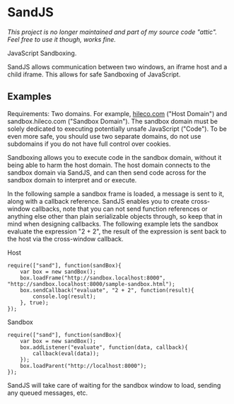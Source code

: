 # SandJS

_This project is no longer maintained and part of my source code "attic". Feel free to use it though, works fine._

JavaScript Sandboxing.

SandJS allows communication between two windows, an iframe host and a child iframe. This allows for safe Sandboxing of JavaScript.

## Examples

Requirements: Two domains. For example, [hileco.com](http://hileco.com) ("Host Domain") and sandbox.hileco.com ("Sandbox Domain"). The sandbox domain must be solely dedicated to executing potentially unsafe JavaScript ("Code"). To be even more safe, you should use two separate domains, do not use subdomains if you do not have full control over cookies.

Sandboxing allows you to execute code in the sandbox domain, without it being able to harm the host domain. The host domain connects to the sandbox domain via SandJS, and can then send code across for the sandbox domain to interpret and or execute.

In the following sample a sandbox frame is loaded, a message is sent to it, along with a callback reference. SandJS enables you to create cross-window callbacks, note that you can not send function references or anything else other than plain serializable objects through, so keep that in mind when designing callbacks. The following example lets the sandbox evaluate the expression "2 + 2", the result of the expression is sent back to the host via the cross-window callback.

Host

    require(["sand"], function(sandBox){
        var box = new sandBox();
        box.loadFrame("http://sandbox.localhost:8000", "http://sandbox.localhost:8000/sample-sandbox.html");
        box.sendCallback("evaluate", "2 + 2", function(result){
            console.log(result);
        }, true);
    });

Sandbox

    require(["sand"], function(sandBox){
        var box = new sandBox();
        box.addListener("evaluate", function(data, callback){
            callback(eval(data));
        });
        box.loadParent("http://localhost:8000");
    });

SandJS will take care of waiting for the sandbox window to load, sending any queued messages, etc.
